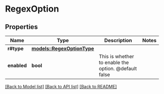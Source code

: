 # RegexOption

## Properties

Name | Type | Description | Notes
------------ | ------------- | ------------- | -------------
**r#type** | [**models::RegexOptionType**](RegexOptionType.md) |  | 
**enabled** | **bool** | This is whether to enable the option.  @default false | 

[[Back to Model list]](../README.md#documentation-for-models) [[Back to API list]](../README.md#documentation-for-api-endpoints) [[Back to README]](../README.md)


